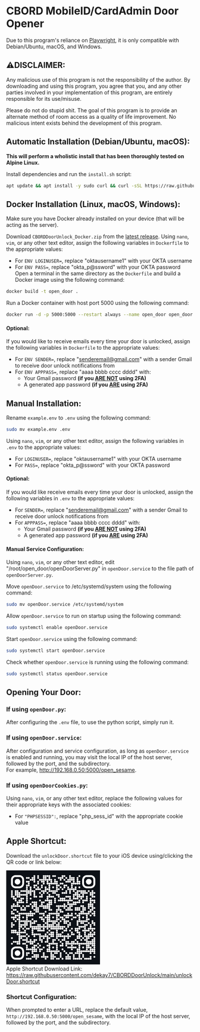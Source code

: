 # CBORD MobileID/CardAdmin Door Opener
Due to this program's reliance on [Playwright](https://playwright.dev/python/), it is only compatible with Debian/Ubuntu, macOS, and Windows.

## ⚠️DISCLAIMER:
Any malicious use of this program is not the responsibility of the author. By downloading and using this program, you agree that you, and any other parties involved in your implementation of this program, are entirely responsible for its use/misuse. <br>

Please do not do stupid shit. The goal of this program is to provide an alternate method of room access as a quality of life improvement. No malicious intent exists behind the development of this program. 

## Automatic Installation (Debian/Ubuntu, macOS):
**This will perform a wholistic install that has been thoroughly tested on Alpine Linux.** <br>

Install dependencies and run the `install.sh` script:
```bash
apt update && apt install -y sudo curl && curl -sSL https://raw.githubusercontent.com/dekay7/CBORDDoorUnlock/main/install.sh | bash
```

## Docker Installation (Linux, macOS, Windows):
Make sure you have Docker already installed on your device (that will be acting as the server). <br>

Download `CBORDDoorUnlock_Docker.zip` from the [latest release](https://github.com/dekay7/CBORDDoorUnlock/releases/latest). Using `nano`, `vim`, or any other text editor, assign the following variables in `Dockerfile` to the appropriate values:
- For `ENV LOGINUSER=`, replace "oktausername1" with your OKTA username
- For `ENV PASS=`, replace "okta_p@ssword" with your OKTA password
Open a terminal in the same directory as the `Dockerfile` and build a Docker image using the following command:
```bash
docker build -t open_door .
```
Run a Docker container with host port 5000 using the following command:
```bash
docker run -d -p 5000:5000 --restart always --name open_door open_door
```

#### Optional:
If you would like to receive emails every time your door is unlocked, assign the following variables in `Dockerfile` to the appropriate values: 
- For `ENV SENDER=`, replace "senderemail@gmail.com" with a sender Gmail to receive door unlock notifications from
- For `ENV APPPASS=`, replace "aaaa bbbb cccc dddd" with:
    - Your Gmail password **(if you <u>ARE NOT</u> using 2FA)**
    - A generated app password **(if you <u>ARE</u> using 2FA)**

## Manual Installation:
Rename `example.env` to `.env` using the following command:
```bash
sudo mv example.env .env
```
Using `nano`, `vim`, or any other text editor, assign the following variables in `.env` to the appropriate values:
- For `LOGINUSER=`, replace "oktausername1" with your OKTA username
- For `PASS=`, replace "okta_p@ssword" with your OKTA password

#### Optional:
If you would like receive emails every time your door is unlocked, assign the following variables in `.env` to the appropriate values:
- For `SENDER=`, replace "senderemail@gmail.com" with a sender Gmail to receive door unlock notifications from
- For `APPPASS=`, replace "aaaa bbbb cccc dddd" with:
    - Your Gmail password **(if you <u>ARE NOT</u> using 2FA)**
    - A generated app password **(if you <u>ARE</u> using 2FA)**

#### Manual Service Configuration:
Using `nano`, `vim`, or any other text editor, edit "/root/open_door/openDoorServer.py" in `openDoor.service` to the file path of `openDoorServer.py`. 

Move `openDoor.service` to /etc/systemd/system using the following command:
```bash
sudo mv openDoor.service /etc/systemd/system
```
Allow `openDoor.service` to run on startup using the following command:
```bash
sudo systemctl enable openDoor.service
```
Start `openDoor.service` using the following command:
```bash
sudo systemctl start openDoor.service
```
Check whether `openDoor.service` is running using the following command:
```bash
sudo systemctl status openDoor.service
``` 

## Opening Your Door:
### If using `openDoor.py`:
After configuring the `.env` file, to use the python script, simply run it.

### If using `openDoor.service`:
After configuration and service configuration, as long as `openDoor.service` is enabled and running, you may visit the local IP of the host server, followed by the port, and the subdirectory. <br>
For example, http://192.168.0.50:5000/open_sesame. 

### If using `openDoorCookies.py`:
Using `nano`, `vim`, or any other text editor, replace the following values for their appropriate keys with the associated cookies: 
- For `"PHPSESSID":`, replace "php_sess_id" with the appropriate cookie value

## Apple Shortcut:
Download the `unlockDoor.shortcut` file to your iOS device using/clicking the QR code or link below: <br>

<a href="https://raw.githubusercontent.com/dekay7/CBORDDoorUnlock/main/unlockDoor.shortcut"><img src="unlockDoorShortcut.png" alt="unlockDoor.shortcut download link QR code" width="50%" height="auto"></a><br>
Apple Shortcut Download Link: https://raw.githubusercontent.com/dekay7/CBORDDoorUnlock/main/unlockDoor.shortcut <br>

### Shortcut Configuration:
When prompted to enter a URL, replace the default value, `http://192.168.0.50:5000/open_sesame`, with the local IP of the host server, followed by the port, and the subdirectory.
